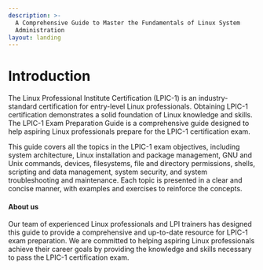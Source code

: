 ```yaml
---
description: >-
  A Comprehensive Guide to Master the Fundamentals of Linux System
  Administration
layout: landing
---
```


# Introduction

The Linux Professional Institute Certification (LPIC-1) is an industry-standard certification for entry-level Linux professionals. Obtaining LPIC-1 certification demonstrates a solid foundation of Linux knowledge and skills. The LPIC-1 Exam Preparation Guide is a comprehensive guide designed to help aspiring Linux professionals prepare for the LPIC-1 certification exam.

This guide covers all the topics in the LPIC-1 exam objectives, including system architecture, Linux installation and package management, GNU and Unix commands, devices, filesystems, file and directory permissions, shells, scripting and data management, system security, and system troubleshooting and maintenance. Each topic is presented in a clear and concise manner, with examples and exercises to reinforce the concepts.

#### About us

Our team of experienced Linux professionals and LPI trainers has designed this guide to provide a comprehensive and up-to-date resource for LPIC-1 exam preparation. We are committed to helping aspiring Linux professionals achieve their career goals by providing the knowledge and skills necessary to pass the LPIC-1 certification exam.
